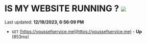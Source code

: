 # IS MY WEBSITE RUNNING ? [![](https://img.shields.io/static/v1?label=Sponsor&message=%E2%9D%A4&logo=GitHub&color=%23fe8e86)](https://github.com/sponsors/<username>)

Last updated: **12/19/2023, 6:56:09 PM**

- `GET` [https://youssefservice.me](https://youssefservice.me) - **Up** (853ms)
